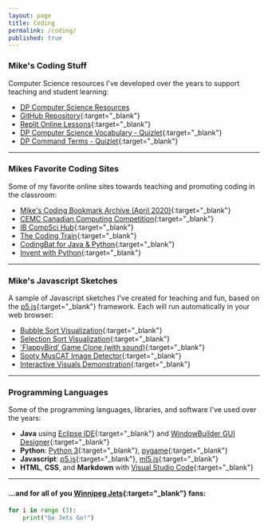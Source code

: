 ```yaml
---
layout: page
title: Coding
permalink: /coding/
published: true
---
```


### Mike's Coding Stuff
Computer Science resources I've developed over the years to support teaching and student learning:
- [DP Computer Science Resources](/coding_dp)
- [GitHub Repository](https://github.com/mvpoirier/){:target="_blank"}
- [Replit Online Lessons](https://replit.com/@mpoirier){:target="_blank"}
- [DP Computer Science Vocabulary - Quizlet](https://quizlet.com/mvpoirier/folders/dp-computer-science){:target="_blank"}
- [DP Command Terms - Quizlet](https://quizlet.com/kr/308164418/dp-command-terms-flash-cards/){:target="_blank"}

---

### Mikes Favorite Coding Sites
Some of my favorite online sites towards teaching and promoting coding in the classroom:
- [Mike's Coding Bookmark Archive (April 2020)](/media/compsci_bookmarks.html){:target="_blank"}
- [CEMC Canadian Computing Competition](https://cemc.uwaterloo.ca/contests/computing.html){:target="_blank"}
- [IB CompSci Hub](http://ib.compscihub.net/){:target="_blank"}
- [The Coding Train](https://thecodingtrain.com/){:target="_blank"}
- [CodingBat for Java & Python](https://codingbat.com/python){:target="_blank"}
- [Invent with Python](https://inventwithpython.com/){:target="_blank"}

---

### Mike's Javascript Sketches
A sample of Javascript sketches I've created for teaching and fun, based on the [p5.js](https://p5js.org/){:target="_blank"} framework. Each will run automatically in your web browser:
- [Bubble Sort Visualization](https://raw.githack.com/mvpoirier/Javascript/master/sortingVisualization/bubbleSort.html){:target="_blank"}
- [Selection Sort Visualization](https://raw.githack.com/mvpoirier/Javascript/master/sortingVisualization/selectionSort.html){:target="_blank"}
- ['FlappyBird' Game Clone (with sound)](https://rawcdn.githack.com/mvpoirier/Javascript/10c9ddfab73272a126eefb6ac23b20ef061236a2/flappyBirdClones/WEEK3/index.html){:target="_blank"}
- [Sooty MusCAT Image Detector](https://raw.githack.com/mvpoirier/Javascript/master/sootyDetector/index.html){:target="_blank"}
- [Interactive Visuals Demonstration](https://raw.githack.com/mvpoirier/Javascript/master/squareCircle/index.html){:target="_blank"}

---

### Programming Languages
Some of the programming languages, libraries, and software I've used over the years:
- **Java** using [Eclipse IDE](https://www.eclipse.org/downloads/){:target="_blank"} and [WindowBuilder GUI Designer](https://www.eclipse.org/windowbuilder/download.php){:target="_blank"}
- **Python**: [Python 3](https://www.python.org/downloads/){:target="_blank"}, [pygame](https://www.pygame.org/news){:target="_blank"}
- **Javascript**: [p5.js](https://p5js.org/){:target="_blank"}, [ml5.js](https://ml5js.org/){:target="_blank"}
- **HTML**, **CSS**, and **Markdown** with [Visual Studio Code](https://code.visualstudio.com/){:target="_blank"}

---

#### ...and for all of you [Winnipeg Jets](https://www.nhl.com/jets){:target="_blank"} fans:
```python
for i in range (3):
    print("Go Jets Go!")
```
